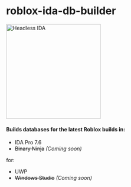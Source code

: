 # roblox-ida-db-builder

<img alt="Headless IDA" src="https://github.com/DennyDai/headless-ida/blob/911a433750750ec72ed7818bb6809c372323b80d/headless-ida.png" width="256">

#### Builds databases for the latest Roblox builds in:
- IDA Pro 7.6
- ~~Binary Ninja~~ *(Coming soon)*
  
for:
- UWP
- ~~Windows Studio~~ *(Coming soon)*
